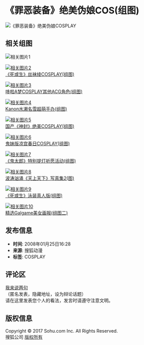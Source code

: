 # 《罪恶装备》绝美伪娘COS(组图)

![《罪恶装备》绝美伪娘COSPLAY](https://photocdn.sohu.com/20080125/Img254889351.jpg)

## 相关组图

![相关图片1](https://photocdn.sohu.com/20070727/Img251284638.gif)

[![相关图片2](https://photocdn.sohu.com/20080125/Img254889287_ss.jpg)](https://dm.sohu.com/20080125/n254889286.shtml)  
[《死或生》丝袜绫COSPLAY(组图)](https://dm.sohu.com/20080125/n254889286.shtml)

[![相关图片3](https://photocdn.sohu.com/20080125/Img254889209_ss.jpg)](https://dm.sohu.com/20080125/n254889208.shtml)  
[哆啦A梦COSPLAY其他ACG角色(组图)](https://dm.sohu.com/20080125/n254889208.shtml)

[![相关图片4](https://photocdn.sohu.com/20080124/Img254868876_ss.jpg)](https://dm.sohu.com/20080124/n254868874.shtml)  
[Kanon水濑名雪超萌手办(组图)](https://dm.sohu.com/20080124/n254868874.shtml)

[![相关图片5](https://photocdn.sohu.com/20080124/Img254868623_ss.jpg)](https://dm.sohu.com/20080124/n254868622.shtml)  
[国产《神封》绝美COSPLAY(组图)](https://dm.sohu.com/20080124/n254868622.shtml)

[![相关图片6](https://photocdn.sohu.com/20080124/Img254868393_ss.jpg)](https://dm.sohu.com/20080124/n254868392.shtml)  
[鬼妹版凉宫春日COSPLAY(组图)](https://dm.sohu.com/20080124/n254868392.shtml)

[![相关图片7](https://photocdn.sohu.com/20080124/Img254859907_ss.jpg)](https://dm.sohu.com/20080124/n254859906.shtml)  
[《鬼太郎》特别提灯祈愿活动(组图)](https://dm.sohu.com/20080124/n254859906.shtml)

[![相关图片8](https://photocdn.sohu.com/20080123/Img254842704_ss.jpg)](https://dm.sohu.com/20080123/n254842702.shtml)  
[波涛汹涌《天上天下》写真集2(图)](https://dm.sohu.com/20080123/n254842702.shtml)

[![相关图片9](https://photocdn.sohu.com/20080123/Img254842557_ss.jpg)](https://dm.sohu.com/20080123/n254842556.shtml)  
[《死或生》泳装真人版(组图)](https://dm.sohu.com/20080123/n254842556.shtml)

[![相关图片10](https://photocdn.sohu.com/20080123/Img254842259_ss.jpg)](https://dm.sohu.com/20080123/n254842258.shtml)  
[精选Galgame美女画报(组图二)](https://dm.sohu.com/20080123/n254842258.shtml)

## 发布信息
- **时间**: 2008年01月25日16:28
- **来源**: 搜狐动漫
- **标签**: COSPLAY

## 评论区
[我来说两句](https://comment2.news.sohu.com/viewcomments.action?id=254889342)  
（匿名发表，隐藏地址，设为辩论话题）  
请在这里发表您个人的看法，发言时请遵守注意文明。

## 版权信息
Copyright © 2017 Sohu.com Inc. All Rights Reserved.  
搜狐公司 [版权所有](https://corp.sohu.com/s2007/copyright/)